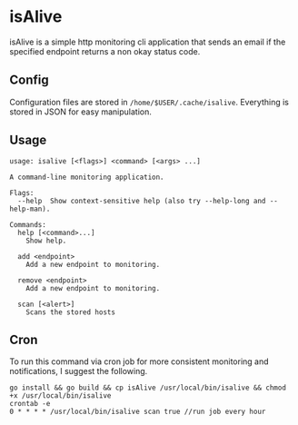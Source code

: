 # isAlive

isAlive is a simple http monitoring cli application that sends an email if the specified endpoint returns a non okay status code.

## Config

Configuration files are stored in `/home/$USER/.cache/isalive`. Everything is stored in JSON for easy manipulation.

## Usage

```
usage: isalive [<flags>] <command> [<args> ...]

A command-line monitoring application.

Flags:
  --help  Show context-sensitive help (also try --help-long and --help-man).

Commands:
  help [<command>...]
    Show help.

  add <endpoint>
    Add a new endpoint to monitoring.

  remove <endpoint>
    Add a new endpoint to monitoring.

  scan [<alert>]
    Scans the stored hosts
```

## Cron

To run this command via cron job for more consistent monitoring and notifications, I suggest the following.
```
go install && go build && cp isAlive /usr/local/bin/isalive && chmod +x /usr/local/bin/isalive
crontab -e
0 * * * * /usr/local/bin/isalive scan true //run job every hour
```